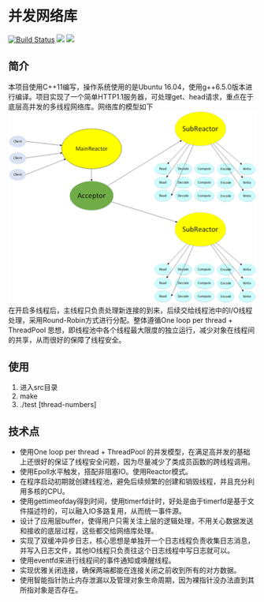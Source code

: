 # 并发网络库
[![Build Status](https://travis-ci.com/daxiaobin/HttpWebServer.svg?branch=master)](https://travis-ci.com/daxiaobin/HttpWebServer)
![](https://img.shields.io/badge/language-c++-blue.svg)
![](https://img.shields.io/badge/license-MIT-red.svg)

## 简介

本项目使用C++11编写，操作系统使用的是Ubuntu 16.04，使用g++6.5.0版本进行编译。项目实现了一个简单HTTP1.1服务器，可处理get、head请求，重点在于底层高并发的多线程网络库。网络库的模型如下![网络库模型](https://github.com/daxiaobin/HttpWebServer/blob/master/datum/model.png)在开启多线程后，主线程只负责处理新连接的到来，后续交给线程池中的I/O线程处理，采用Round-Robin方式进行分配。整体遵循One loop per thread + ThreadPool 思想，即线程池中各个线程最大限度的独立运行，减少对象在线程间的共享，从而很好的保障了线程安全。

## 使用

1. 进入src目录
2. make
3. ./test [thread-numbers]

## 技术点

- 使用One loop per thread + ThreadPool 的并发模型，在满足高并发的基础上还很好的保证了线程安全问题，因为尽量减少了类成员函数的跨线程调用。
- 使用Epoll水平触发，搭配非阻塞IO。使用Reactor模式。
- 在程序启动初期就创建线程池，避免后续频繁的创建和销毁线程，并且充分利用多核的CPU。
- 使用gettimeofday得到时间，使用timerfd计时，好处是由于timerfd是基于文件描述符的，可以融入IO多路复用，从而统一事件源。
- 设计了应用层buffer，使得用户只需关注上层的逻辑处理，不用关心数据发送和接收的底层过程，这些都交给网络库处理。
- 实现了双缓冲异步日志，核心思想是单独开一个日志线程负责收集日志消息，并写入日志文件，其他IO线程只负责往这个日志线程中写日志就可以。
- 使用eventfd来进行线程间的事件通知或唤醒线程。
- 实现优雅关闭连接，确保两端都能在连接关闭之前收到所有的对方数据。
- 使用智能指针防止内存泄漏以及管理对象生命周期，因为裸指针没办法直到其所指对象是否存在。

